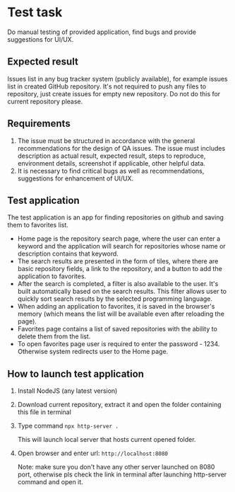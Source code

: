 # Test task

Do manual testing of provided application, find bugs and provide suggestions for UI/UX.

## Expected result

Issues list in any bug tracker system (publicly available), for example issues list in created GitHub repository. It's not required to push any files to repository, just create issues for empty new repository. Do not do this for current repository please.

## Requirements

1. The issue must be structured in accordance with the general recommendations for the design of QA issues. The issue must includes description as actual result, expected result, steps to reproduce, environment details, screenshot if applicable, other helpful data.
2. It is necessary to find critical bugs as well as recommendations, suggestions for enhancement of UI/UX.

## Test application

The test application is an app for finding repositories on github and saving them to favorites list. 

* Home page is the repository search page, where the user can enter a keyword and the application will search for repositories whose name or description contains that keyword. 
* The search results are presented in the form of tiles, where there are basic repository fields, a link to the repository, and a button to add the application to favorites. 
* After the search is completed, a filter is also available to the user. It's built automatically based on the search results. This filter allows user to quickly sort search results by the selected programming language.
* When adding an application to favorites, it is saved in the browser's memory (which means the list will be available even after reloading the page). 
* Favorites page contains a list of saved repositories with the ability to delete them from the list. 
* To open favorites page user is required to enter the password - 1234. Otherwise system redirects user to the Home page.

## How to launch test application

1. Install NodeJS (any latest version)
2. Download current repository, extract it and open the folder containing this file in terminal
3. Type command `npx http-server .`
   
   This will launch local server that hosts current opened folder.
4. Open browser and enter url: `http://localhost:8080` 
   
   Note: make sure you don't have any other server launched on 8080 port, otherwise pls check the link in terminal after launching http-server command and open it.

